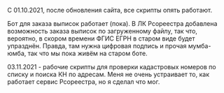 С 01.10.2021, после обновления сайта, все скрипты опять работают.

Бот для заказа выписок работает (пока).
В ЛК Рсореестра добавлена возможность заказа выписок по загруженному файлу, так что, вероятно, в скором времени ФГИС ЕГРН в старом виде будет упразднён. Правда, там нужна цифровая подпись и прочая мумба-юмба, так что мы пока живём на старом боте.

03.11.2021 - рабочие скрипты для проверки кадастровых номеров по списку и поиска КН по адресам. Меня не очень устраивает то, как работает сервис Рсореестра, но я сделал что мог.
